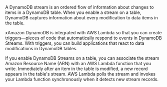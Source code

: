 A DynamoDB stream is an ordered flow of information about changes to items in a DynamoDB table. When you enable a stream on a table, DynamoDB captures information about every modification to data items in the table.

xAmazon DynamoDB is integrated with AWS Lambda so that you can create triggers—pieces of code that automatically respond to events in DynamoDB Streams. With triggers, you can build applications that react to data modifications in DynamoDB tables.

If you enable DynamoDB Streams on a table, you can associate the stream Amazon Resource Name (ARN) with an AWS Lambda function that you write. Immediately after an item in the table is modified, a new record appears in the table's stream. AWS Lambda polls the stream and invokes your Lambda function synchronously when it detects new stream records.

